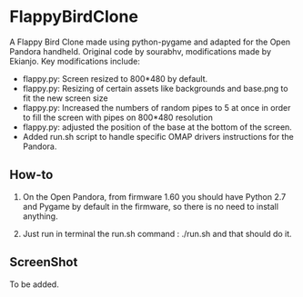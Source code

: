 FlappyBirdClone
===============

A Flappy Bird Clone made using python-pygame and adapted for the Open Pandora handheld. Original code by sourabhv, modifications made by Ekianjo. Key modifications include:

- flappy.py: Screen resized to 800*480 by default.
- flappy.py: Resizing of certain assets like backgrounds and base.png to fit the new screen size
- flappy.py: Increased the numbers of random pipes to 5 at once in order to fill the screen with pipes on 800*480 resolution
- flappy.py: adjusted the position of the base at the bottom of the screen.
- Added run.sh script to handle specific OMAP drivers instructions for the Pandora.

How-to
------

1. On the Open Pandora, from firmware 1.60 you should have Python 2.7 and Pygame by default in the firmware, so there is no need to install anything. 

2. Just run in terminal the run.sh command : ./run.sh and that should do it. 


ScreenShot
----------

To be added. 

